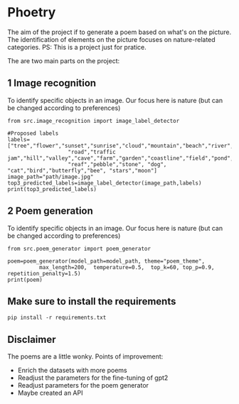 # Phoetry
The aim of the project if to generate a poem based on what's on the picture. The identification of elements on the picture focuses on nature-related categories. 
PS: This is a project just for pratice.

The are two main parts on the project:


## 1 Image recognition
To identify specific objects in an image. Our focus here is nature (but can be changed according to preferences)
```
from src.image_recognition import image_label_detector

#Proposed labels
labels=["tree","flower","sunset","sunrise","cloud","mountain","beach","river","lake","waterfall","forest","grassland","desert","rain","snow",
                   "road","traffic jam","hill","valley","cave","farm","garden","coastline","field","pond","sky","animal","insect","fungi",
                   "reaf","pebble","stone", "dog", "cat","bird","butterfly","bee", "stars","moon"]
image_path="path/image.jpg"
top3_predicted_labels=image_label_detector(image_path,labels)
print(top3_predicted_labels)
```
## 2 Poem generation
To identify specific objects in an image. Our focus here is nature (but can be changed according to preferences)
```
from src.poem_generator import poem_generator

poem=poem_generator(model_path=model_path, theme="poem_theme", 
          max_length=200,  temperature=0.5,  top_k=60, top_p=0.9, repetition_penalty=1.5)
print(poem)
```

## Make sure to install the requirements
```
pip install -r requirements.txt
```
## Disclaimer
The poems are a little wonky.
Points of improvement:
- Enrich the datasets with more poems
- Readjust the parameters for the fine-tuning of gpt2
- Readjust parameters for the poem generator
- Maybe created an API
